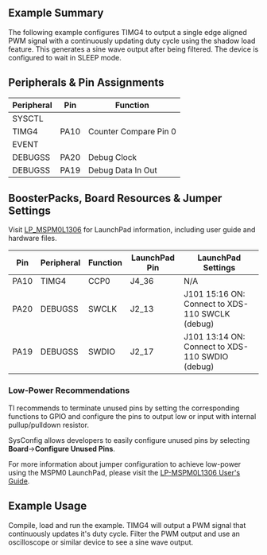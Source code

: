 ## Example Summary

The following example configures TIMG4 to output a single edge aligned PWM
signal with a continuously updating duty cycle using the shadow load feature. This 
generates a sine wave output after being filtered. 
The device is configured to wait in SLEEP mode.

## Peripherals & Pin Assignments

| Peripheral | Pin | Function |
| --- | --- | --- |
| SYSCTL |  |  |
| TIMG4 | PA10 | Counter Compare Pin 0 |
| EVENT |  |  |
| DEBUGSS | PA20 | Debug Clock |
| DEBUGSS | PA19 | Debug Data In Out |

## BoosterPacks, Board Resources & Jumper Settings

Visit [LP_MSPM0L1306](https://www.ti.com/tool/LP-MSPM0L1306) for LaunchPad information, including user guide and hardware files.

| Pin | Peripheral | Function | LaunchPad Pin | LaunchPad Settings |
| --- | --- | --- | --- | --- |
| PA10 | TIMG4 | CCP0 | J4_36 | N/A |
| PA20 | DEBUGSS | SWCLK | J2_13 | J101 15:16 ON: Connect to XDS-110 SWCLK (debug) |
| PA19 | DEBUGSS | SWDIO | J2_17 | J101 13:14 ON: Connect to XDS-110 SWDIO (debug) |

### Low-Power Recommendations
TI recommends to terminate unused pins by setting the corresponding functions to
GPIO and configure the pins to output low or input with internal
pullup/pulldown resistor.

SysConfig allows developers to easily configure unused pins by selecting **Board**→**Configure Unused Pins**.

For more information about jumper configuration to achieve low-power using the
MSPM0 LaunchPad, please visit the [LP-MSPM0L1306 User's Guide](https://www.ti.com/lit/slau869).

## Example Usage
Compile, load and run the example.
TIMG4 will output a PWM signal that continuously updates it's duty cycle. 
Filter the PWM output and use an oscilloscope or similar device to see a sine wave output.
